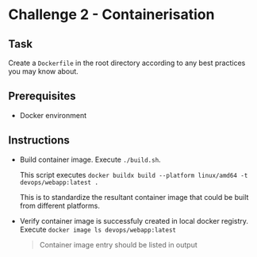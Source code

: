 # Challenge 2 - Containerisation
## Task
Create a `Dockerfile` in the root directory according to any best practices you may know about.

## Prerequisites
- Docker environment
  
## Instructions
- Build container image. Execute `./build.sh`.

  This script executes `docker buildx build --platform linux/amd64 -t devops/webapp:latest .`

  This is to standardize the resultant container image that could be built from different platforms.

- Verify container image is successfuly created in local docker registry. Execute
        `docker image ls devops/webapp:latest`

    > Container image entry should be listed in output